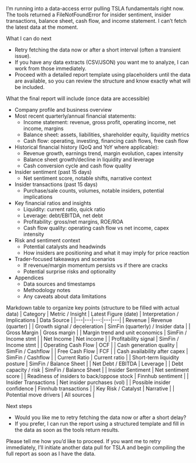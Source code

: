 I’m running into a data-access error pulling TSLA fundamentals right now. The tools returned a FileNotFoundError for insider sentiment, insider transactions, balance sheet, cash flow, and income statement. I can’t fetch the latest data at the moment.

What I can do next
- Retry fetching the data now or after a short interval (often a transient issue).
- If you have any data extracts (CSV/JSON) you want me to analyze, I can work from those immediately.
- Proceed with a detailed report template using placeholders until the data are available, so you can review the structure and know exactly what will be included.

What the final report will include (once data are accessible)
- Company profile and business overview
- Most recent quarterly/annual financial statements:
  - Income statement: revenue, gross profit, operating income, net income, margins
  - Balance sheet: assets, liabilities, shareholder equity, liquidity metrics
  - Cash flow: operating, investing, financing cash flows, free cash flow
- Historical financial history (QoQ and YoY where applicable):
  - Revenue growth, earnings trend, margin evolution, capex intensity
  - Balance sheet growth/decline in liquidity and leverage
  - Cash conversion cycle and cash flow quality
- Insider sentiment (past 15 days)
  - Net sentiment score, notable shifts, narrative context
- Insider transactions (past 15 days)
  - Purchase/sale counts, volumes, notable insiders, potential implications
- Key financial ratios and insights
  - Liquidity: current ratio, quick ratio
  - Leverage: debt/EBITDA, net debt
  - Profitability: gross/net margins, ROE/ROA
  - Cash flow quality: operating cash flow vs net income, capex intensity
- Risk and sentiment context
  - Potential catalysts and headwinds
  - How insiders are positioning and what it may imply for price reaction
- Trader-focused takeaways and scenarios
  - If revenue/margin momentum persists vs if there are cracks
  - Potential surprise risks and optionality
- Appendices
  - Data sources and timestamps
  - Methodology notes
  - Any caveats about data limitations

Markdown table to organize key points (structure to be filled with actual data)
| Category | Metric / Insight | Latest Figure (date) | Interpretation / Implications | Data Source |
|---|---|---:|---|---|
| Revenue | Revenue (quarter) | | Growth signal / deceleration | SimFin (quarterly) / Insider data |
| Gross Margin | Gross margin | | Margin trend and unit economics | SimFin / Income stmt |
| Net Income | Net income | | Profitability signal | SimFin / Income stmt |
| Operating Cash Flow | OCF | | Cash generation quality | SimFin / Cashflow |
| Free Cash Flow | FCF | | Cash availability after capex | SimFin / Cashflow |
| Current Ratio | Current ratio | | Short-term liquidity posture | SimFin / Balance Sheet |
| Net Debt / EBITDA | Leverage | | Debt capacity / risk | SimFin / Balance Sheet |
| Insider Sentiment | Net sentiment score | | Readiness of insiders to back/oppose stock | Finnhub sentiment |
| Insider Transactions | Net insider purchases (vol) | | Possible insider confidence | Finnhub transactions |
| Key Risk / Catalyst | Narrative | | Potential move drivers | All sources |

Next steps
- Would you like me to retry fetching the data now or after a short delay?
- If you prefer, I can run the report using a structured template and fill in the data as soon as the tools return results.

Please tell me how you’d like to proceed. If you want me to retry immediately, I’ll initiate another data pull for TSLA and begin compiling the full report as soon as I have the data.